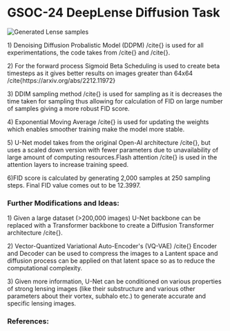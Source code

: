 # GSOC-24 DeepLense Diffusion Task

![Generated Lense samples](https://github.com/AarjavSatia/GSOC-24_DeepLense_Diffusion_Task/blob/main/diffusion_samples/diffusion_sample-1.png=100x20?raw=true)

<p>1) Denoising Diffusion Probalistic Model (DDPM) /cite{} is used for all experimentations, the code takes from /cite{} and /cite{}.</p>
<p>2) For the forward process Sigmoid Beta Scheduling is used to create beta timesteps as it gives better results on images greater than 64x64 /cite{https://arxiv.org/abs/2212.11972} </p>
<p>3) DDIM sampling method /cite{} is used for sampling as it is decreases the time taken for sampling thus allowing for calculation of FID on large number of samples giving a more robust FID score.</p>
<p>4) Exponential Moving Average /cite{} is used for updating the weights which enables smoother training make the model more stable. </p>
<p>5) U-Net model takes from the original Open-AI architecture /cite{}, but uses a scaled down version with fewer parameters due to unavailability of large amount of computing resources.Flash attention /cite{} is used in the attention layers to increase training speed.</p>
<p>6)FID score is calculated by generating 2,000 samples at 250 sampling steps. Final FID value comes out to be 12.3997.</p>

### Further Modifications and Ideas:
<p>1) Given a large dataset (>200,000 images) U-Net backbone can be replaced with a Transformer backbone to create a Diffusion Transformer architecture /cite{}.</p>
<p>2) Vector-Quantized Variational Auto-Encoder's (VQ-VAE) /cite{} Encoder and Decoder can be used to compress the images to a Lantent space and diffusion process can be applied on that latent space so as to reduce the computational complexity.</p>
<p>3) Given more information, U-Net can be conditioned on various properties of strong lensing images (like their substructure and various other parameters about their vortex, subhalo etc.) to generate accurate and specific lensing images.</p>

### References:
<p></p>
<p></p>
<p></p>
<p></p>
<p></p>
<p></p>
<p></p>
